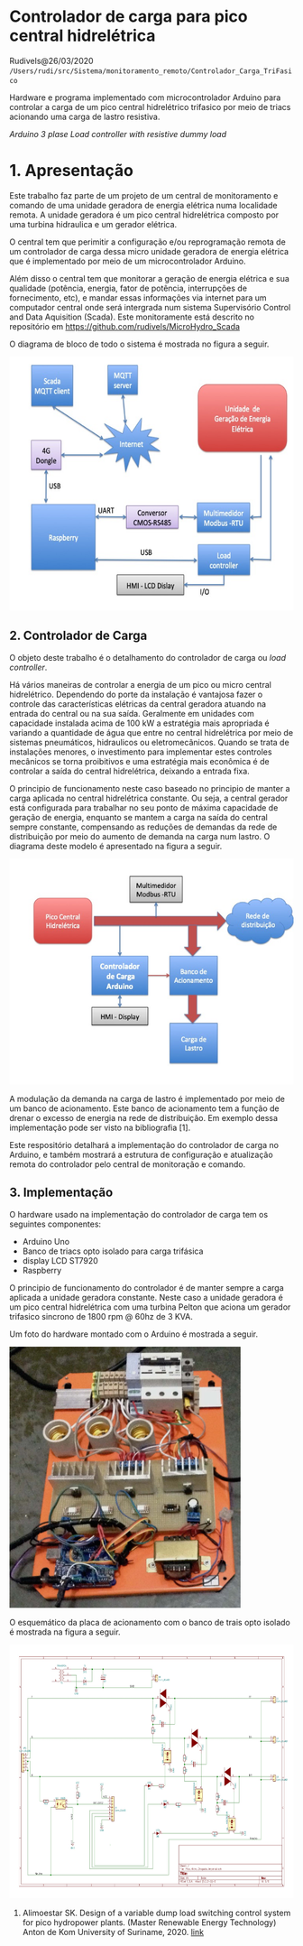 # Controlador de carga para pico central hidrelétrica
Rudivels@26/03/2020
`/Users/rudi/src/Sistema/monitoramento_remoto/Controlador_Carga_TriFasico`

Hardware e programa implementado com microcontrolador Arduino para controlar a carga de um pico central hidrelétrico trifasico por meio de triacs acionando uma carga de lastro resistiva.

*Arduino 3 plase Load controller with resistive dummy load*


# 1. Apresentação 
Este trabalho faz parte de um projeto de um central de monitoramento e comando de uma unidade geradora de energia elétrica numa localidade remota. 
A unidade geradora é um pico central hidrelétrica composto por uma turbina hidraulica e um gerador elétrica. 


O central tem que perimitir a configuração e/ou reprogramação remota de um controlador de carga dessa micro unidade geradora de energia elétrica que é implementado por meio de um microcontrolador Arduino. 

Além disso o central tem que monitorar a geração de energia elétrica e sua qualidade (potência, energia, fator de potência, interrupções de fornecimento, etc), e mandar essas informações via internet para um computador central onde será intergrada num sistema Supervisório Control and Data Aquisition (Scada). Este monitoramente está descrito no repositório em <https://github.com/rudivels/MicroHydro_Scada>

O diagrama de bloco de todo o sistema é mostrada no figura a seguir.

<img src="Diagrama_blocos_Arduin.jpg" alt="Diagrama" title="Diagrama" width="600"  height="450" />



## 2. Controlador de Carga 

O objeto deste trabalho é o detalhamento do controlador de carga ou *load controller*. 

Há vários maneiras de controlar a energia de um pico ou micro central hidrelétrico. Dependendo do porte da instalação é vantajosa fazer o controle das características elétricas da central geradora atuando na entrada do central ou na sua saída. Geralmente em unidades com capacidade instalada acima de 100 kW a estratégia mais apropriada é variando a quantidade de água que entre no central hidrelétrica por meio de sistemas pneumáticos, hidraulicos ou eletromecânicos. Quando se trata de instalações menores, o investimento para implementar estes controles mecânicos se torna proibitivos e uma estratégia mais econômica é de controlar a saída do central hidrelétrica, deixando a entrada fixa. 

O principio de funcionamento neste caso baseado no principio de manter a carga aplicada no central hidrelétrica constante. Ou seja, a central gerador está configurada para trabalhar no seu ponto de máxima capacidade de geração de energia, enquanto se mantem a carga na saída do central sempre constante, compensando as reduções de demandas da rede de distribuição por meio do aumento de demanda na carga num lastro. 
O diagrama deste modelo é apresentado na figura a seguir.

<img src="Diagrama_blocos_controller.jpg" alt="Quadro" title="Quadro" width="600"  height="400" />


A modulação da demanda na carga de lastro é implementado por meio de um banco de acionamento. Este banco de acionamento tem a função de drenar o excesso de energia na rede de distribuição. Em exemplo dessa implementação pode ser visto na bibliografia [1].

Este respositório detalhará a implementação do controlador de carga no Arduino, e também mostrará a estrutura de configuração e atualização remota do controlador pelo central de monitoração e comando. 

<!---
Comentario
Falar sobre rede trifásica
-->  



## 3. Implementação 

O hardware usado na implementação do controlador de carga tem os seguintes componentes:
- Arduino Uno
- Banco de triacs opto isolado para carga trifásica
- display LCD ST7920
- Raspberry

O principio de funcionamento do controlador é de manter sempre a carga aplicada a unidade geradora constante. Neste caso a unidade geradora é um pico central hidrelétrica com uma turbina Pelton que aciona um gerador trifasico sincrono de 1800 rpm @ 60hz de 3 KVA. 


Um foto do hardware montado com o Arduino é mostrada a seguir.

<img src="foto_control_carga.jpg" alt="Quadro" title="Quadro" width="410"  height="463" />



O esquemático da placa de acionamento com o banco de trais opto isolado é mostrada na figura a seguir.

<img src="diagrama_placa_pot.jpg" alt="Quadro" title="Quadro" width="600"  height="450" />


1) Alimoestar SK. Design of a variable dump load switching control system for pico hydropower plants. (Master Renewable Energy Technology) Anton de Kom University of Suriname, 2020.  [link ](http://fga.unb.br/articles/0002/3737/Alimoestar_Thesis_8_maart_2020.pdf)